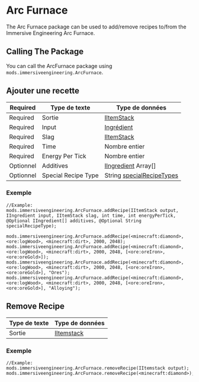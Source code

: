 # Arc Furnace

The Arc Furnace package can be used to add/remove recipes to/from the Immersive Engineering Arc Furnace.

## Calling The Package

You can call the ArcFurnace package using `mods.immersiveengineering.ArcFurnace`.

## Ajouter une recette

| Required  | Type de texte       | Type de données                                                                        |
| --------- | ------------------- | -------------------------------------------------------------------------------------- |
| Required  | Sortie              | [IItemStack](/Vanilla/Items/IItemStack/)                                               |
| Required  | Input               | [Ingrédient](/Vanilla/Variable_Types/IIngredient/)                                     |
| Required  | Slag                | [IItemStack](/Vanilla/Items/IItemStack/)                                               |
| Required  | Time                | Nombre entier                                                                          |
| Required  | Energy Per Tick     | Nombre entier                                                                          |
| Optionnel | Additives           | [IIngredient](/Vanilla/Variable_Types/IIngredient/) Array[]                            |
| Optionnel | Special Recipe Type | String [specialRecipeTypes](/Mods/Immersive_Engineering/Variables/SpecialRecipeTypes/) |

### Exemple

```zenscript
//Example:
mods.immersiveengineering.ArcFurnace.addRecipe(IItemStack output, IIngredient input, IItemStack slag, int time, int energyPerTick, @Optional IIngredient[] additives, @Optional String specialRecipeType);

mods.immersiveengineering.ArcFurnace.addRecipe(<minecraft:diamond>, <ore:logWood>, <minecraft:dirt>, 2000, 2048);
mods.immersiveengineering.ArcFurnace.addRecipe(<minecraft:diamond>, <ore:logWood>, <minecraft:dirt>, 2000, 2048, [<ore:oreIron>, <ore:oreGold>]);
mods.immersiveengineering.ArcFurnace.addRecipe(<minecraft:diamond>, <ore:logWood>, <minecraft:dirt>, 2000, 2048, [<ore:oreIron>, <ore:oreGold>], "Ores");
mods.immersiveengineering.ArcFurnace.addRecipe(<minecraft:diamond>, <ore:logWood>, <minecraft:dirt>, 2000, 2048, [<ore:oreIron>, <ore:oreGold>], "Alloying");
```

## Remove Recipe

| Type de texte | Type de données                          |
| ------------- | ---------------------------------------- |
| Sortie        | [IItemstack](/Vanilla/Items/IItemStack/) |

### Exemple

```zenscript
//Example:
mods.immersiveengineering.ArcFurnace.removeRecipe(IItemstack output);
mods.immersiveengineering.ArcFurnace.removeRecipe(<minecraft:diamond>);
```